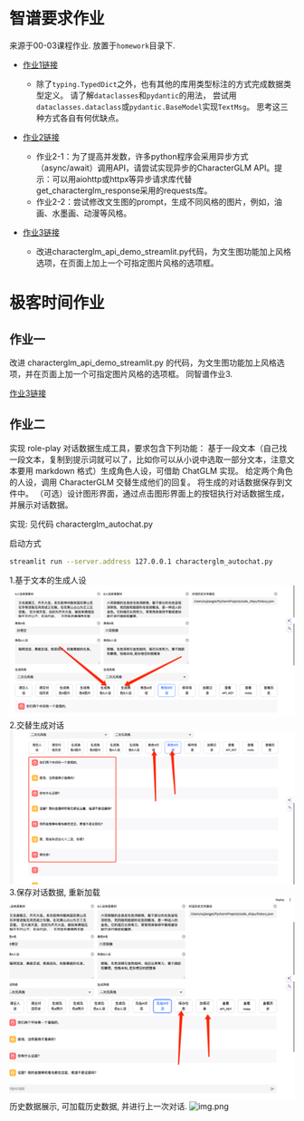 # 智谱要求作业
来源于00-03课程作业.
放置于`homework`目录下.

- [作业1链接](./homework/homework_01.md)
  - 除了`typing.TypedDict`之外，也有其他的库用类型标注的方式完成数据类型定义。 请了解`dataclasses`和`pydantic`的用法， 尝试用`dataclasses.dataclass`或`pydantic.BaseModel`实现`TextMsg`。 思考这三种方式各自有何优缺点。


- [作业2链接](./homework/homework_02.md)
  - 作业2-1：为了提高并发数，许多python程序会采用异步方式（async/await）调用API，请尝试实现异步的CharacterGLM API。提示：可以用aiohttp或httpx等异步请求库代替get_characterglm_response采用的requests库。
  - 作业2-2：尝试修改文生图的prompt，生成不同风格的图片，例如，油画、水墨画、动漫等风格。

- [作业3链接](./homework/homework_03.md)
  - 改进characterglm_api_demo_streamlit.py代码，为文生图功能加上风格选项，在页面上加上一个可指定图片风格的选项框。

# 极客时间作业
## 作业一
改进 characterglm_api_demo_streamlit.py 的代码，为文生图功能加上风格选项，并在页面上加一个可指定图片风格的选项框。
同智谱作业3.

[作业3链接](./homework/homework_03.md)

## 作业二
实现 role-play 对话数据生成工具，要求包含下列功能：
基于一段文本（自己找一段文本，复制到提示词就可以了，比如你可以从小说中选取一部分文本，注意文本要用 markdown 格式）生成角色人设，可借助 ChatGLM 实现。
给定两个角色的人设，调用 CharacterGLM 交替生成他们的回复。
将生成的对话数据保存到文件中。
（可选）设计图形界面，通过点击图形界面上的按钮执行对话数据生成，并展示对话数据。

实现: 见代码
characterglm_autochat.py

启动方式
```bash
streamlit run --server.address 127.0.0.1 characterglm_autochat.py
```

1.基于文本的生成人设
![img.png](images/生成人设.png)
2.交替生成对话
![img.png](images/交替对话.png)
3.保存对话数据, 重新加载
![img.png](images/保存和加载.png)
历史数据展示, 可加载历史数据, 并进行上一次对话.
![img.png](images/历史数据.png)